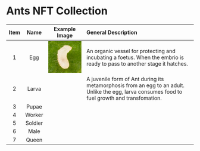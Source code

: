 # Ants NFT Collection

|Item|Name|Example Image|General Description|
|:-:|:-:|:-:|:-|
|1|Egg|<img src="./assets/Egg.jpg" alt="Ant's Egg">|An organic vessel for protecting and incubating a foetus. When the embrio is ready to pass to another stage it hatches.|
|2|Larva||A juvenile form of Ant during its metamorphosis from an egg to an adult. Unlike the egg, larva consumes food to fuel growth and transfomation.|
|3|Pupae|||
|4|Worker|||
|5|Soldier|||
|6|Male|||
|7|Queen|||
